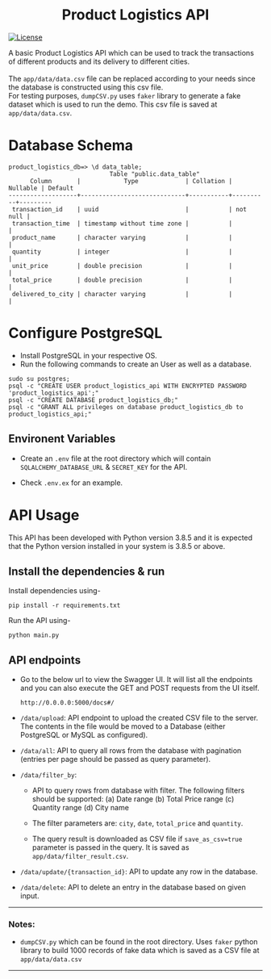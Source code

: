 <h1 align="center">Product Logistics API</h1>

[![License](https://img.shields.io/badge/License-Apache_2.0-blue.svg)](https://opensource.org/licenses/Apache-2.0)

A basic Product Logistics API which can be used to track the transactions of different products and its delivery to different cities.<br><br>
The `app/data/data.csv` file can be replaced according to your needs since the database is constructed using this csv file.<br>
For testing purposes, `dumpCSV.py` uses `faker` library to generate a fake dataset which is used to run the demo. This csv file is saved at `app/data/data.csv`.

# Database Schema

```
product_logistics_db=> \d data_table;
                            Table "public.data_table"
      Column       |            Type             | Collation | Nullable | Default
-------------------+-----------------------------+-----------+----------+---------
 transaction_id    | uuid                        |           | not null |
 transaction_time  | timestamp without time zone |           |          |
 product_name      | character varying           |           |          |
 quantity          | integer                     |           |          |
 unit_price        | double precision            |           |          |
 total_price       | double precision            |           |          |
 delivered_to_city | character varying           |           |          |
```

# Configure PostgreSQL

- Install PostgreSQL in your respective OS.
- Run the following commands to create an User as well as a database.

```
sudo su postgres;
psql -c "CREATE USER product_logistics_api WITH ENCRYPTED PASSWORD 'product_logistics_api';"
psql -c "CREATE DATABASE product_logistics_db;"
psql -c "GRANT ALL privileges on database product_logistics_db to product_logistics_api;"
```

## Environent Variables

- Create an `.env` file at the root directory which will contain `SQLALCHEMY_DATABASE_URL` & `SECRET_KEY` for the API.

- Check `.env.ex` for an example.

# API Usage

This API has been developed with Python version 3.8.5 and it is expected that the Python version installed in your system is 3.8.5 or above.

## Install the dependencies & run

Install dependencies using-

```
pip install -r requirements.txt
```

Run the API using-

```
python main.py
```

## API endpoints

- Go to the below url to view the Swagger UI. It will list all the endpoints and you can also execute the GET and POST requests from the UI itself.<br>

  ```
  http://0.0.0.0:5000/docs#/
  ```

- `/data/upload`: API endpoint to upload the created CSV file to the server. The contents in the file would be moved to a Database (either PostgreSQL or MySQL as configured).

- `/data/all`: API to query all rows from the database with pagination (entries per page should be passed as query parameter).

- `/data/filter_by`:

  - API to query rows from database with filter. The following filters should be supported:
    (a) Date range
    (b) Total Price range
    (c) Quantity range
    (d) City name

  - The filter parameters are: `city`, `date`, `total_price` and `quantity`.

  - The query result is downloaded as CSV file if `save_as_csv=true` parameter is passed in the query. It is saved as `app/data/filter_result.csv`.

- `/data/update/{transaction_id}`: API to update any row in the database.

- `/data/delete`: API to delete an entry in the database based on given input.

---

### Notes:

- `dumpCSV.py` which can be found in the root directory. Uses `faker` python library to build 1000 records of fake data which is saved as a CSV file at `app/data/data.csv`

---

